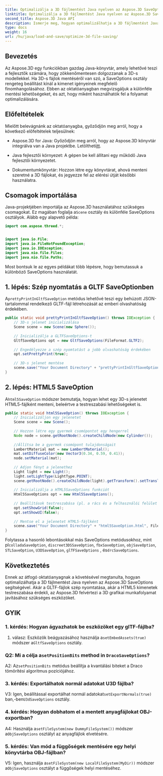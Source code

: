 ```yaml
---
title: Optimalizálja a 3D fájlmentést Java nyelven az Aspose.3D SaveOptions segítségével
linktitle: Optimalizálja a 3D fájlmentést Java nyelven az Aspose.3D SaveOptions segítségével
second_title: Aspose.3D Java API
description: Ismerje meg, hogyan optimalizálhatja a 3D fájlmentést Java nyelven az Aspose.3D SaveOptions segítségével. Növelje a teljesítményt és szabja testre a kimeneteket könnyedén.
type: docs
weight: 16
url: /hu/java/load-and-save/optimize-3d-file-saving/
---
```

## Bevezetés

Az Aspose.3D egy funkciókban gazdag Java-könyvtár, amely lehetővé teszi a fejlesztők számára, hogy zökkenőmentesen dolgozzanak a 3D-s modellekkel. Ha 3D-s fájlok mentéséről van szó, a SaveOptions osztály rengeteg beállítást kínál a kimenet igényeinek megfelelő finomhangolásához. Ebben az oktatóanyagban megvizsgáljuk a különféle mentési lehetőségeket, és azt, hogy miként használhatók fel a folyamat optimalizálására.

## Előfeltételek

Mielőtt belevágnánk az oktatóanyagba, győződjön meg arról, hogy a következő előfeltételek teljesülnek:

-  Aspose.3D for Java: Győződjön meg arról, hogy az Aspose.3D könyvtár integrálva van a Java projektbe. Letöltheti[itt](https://releases.aspose.com/3d/java/).

- Java fejlesztői környezet: A gépen be kell állítani egy működő Java fejlesztői környezetet.

- Dokumentumkönyvtár: Hozzon létre egy könyvtárat, ahová menteni szeretné a 3D fájlokat, és jegyezze fel az elérési útját későbbi használatra.

## Csomagok importálása

 Java-projektjében importálja az Aspose.3D használatához szükséges csomagokat. Ez magában foglalja a`Scene` osztály és különféle SaveOptions osztályok. Alább egy alapvető példa:

```java
import com.aspose.threed.*;


import java.io.File;
import java.io.FileNotFoundException;
import java.io.IOException;
import java.nio.file.Files;
import java.nio.file.Paths;
```

Most bontsuk le az egyes példákat több lépésre, hogy bemutassuk a különböző SaveOptions használatát.

## 1. lépés: Szép nyomtatás a GLTF SaveOptionben

 A`prettyPrintInGltfSaveOption` metódus lehetővé teszi egy behúzott JSON-tartalommal rendelkező GLTF-fájl létrehozását az emberi olvashatóság érdekében.

```java
public static void prettyPrintInGltfSaveOption() throws IOException {
    // 3D-s jelenet inicializálása
    Scene scene = new Scene(new Sphere());
    
    // Inicializálja a GLTFSaveOptions-t
    GltfSaveOptions opt = new GltfSaveOptions(FileFormat.GLTF2);
    
    // Engedélyezze a szép nyomtatást a jobb olvashatóság érdekében
    opt.setPrettyPrint(true);
    
    // 3D-s jelenet mentése
    scene.save("Your Document Directory" + "prettyPrintInGltfSaveOption.gltf", opt);
}
```

## 2. lépés: HTML5 SaveOption

 A`html5SaveOption` módszer bemutatja, hogyan lehet egy 3D-s jelenetet HTML5-fájlként menteni, beleértve a testreszabási lehetőségeket is.

```java
public static void html5SaveOption() throws IOException {
    // Inicializáljon egy jelenetet
    Scene scene = new Scene();
    
    // Hozzon létre egy gyermek csomópontot egy hengerrel
    Node node = scene.getRootNode().createChildNode(new Cylinder());
    
    //Állítsa be a gyermek csomópont tulajdonságait
    LambertMaterial mat = new LambertMaterial();
    mat.setDiffuseColor(new Vector3(0.34, 0.59, 0.41));
    node.setMaterial(mat);
    
    // Adjon fényt a jelenethez
    Light light = new Light();
    light.setLightType(LightType.POINT);
    scene.getRootNode().createChildNode(light).getTransform().setTranslation(10, 0, 10);
    
    // Inicializálja a HTML5SaveOptions funkciót
    Html5SaveOptions opt = new Html5SaveOptions();
    
    // Beállítások testreszabása (pl. a rács és a felhasználói felület kikapcsolása)
    opt.setShowGrid(false);
    opt.setShowUI(false);
    
    // Mentse el a jelenetet HTML5-fájlként
    scene.save("Your Document Directory" + "html5SaveOption.html", FileFormat.HTML5);
}
```

 Folytassa a hasonló lebontásokkal más SaveOptions metódusokhoz, mint pl`colladaSaveOption`, `discreet3DSSaveOption`, `fbxSaveOption`, `objSaveOption`, `STLSaveOption`, `U3DSaveOption`, `glTFSaveOptions` , és`drcSaveOptions`.

## Következtetés

Ennek az átfogó oktatóanyagnak a követésével megtanulta, hogyan optimalizálhatja a 3D fájlmentést Java nyelven az Aspose.3D SaveOptions segítségével. Akár a GLTF-fájlok szép nyomtatása, akár a HTML5 kimenetek testreszabása érdekli, az Aspose.3D felvértezi a 3D grafikai munkafolyamat javításához szükséges eszközöket.

## GYIK

### 1. kérdés: Hogyan ágyazhatok be eszközöket egy glTF-fájlba?

 1. válasz: Eszközök beágyazásához használja a`setEmbedAssets(true)` módszer a`GltfSaveOptions` osztály.

###  Q2: Mi a célja a`setPositionBits` method in `DracoSaveOptions`?

 A2: Az`setPositionBits` metódus beállítja a kvantálási biteket a Draco tömörítési algoritmus pozíciójához.

### 3. kérdés: Exportálhatok normál adatokat U3D fájlba?

 V3: Igen, beállítással exportálhat normál adatokat`setExportNormals(true)` ban,-ben`U3dSaveOptions` osztály.

### 4. kérdés: Hogyan dobhatom el a mentett anyagfájlokat OBJ-exportban?

A4: Használja a`setFileSystem(new DummyFileSystem())` módszer a`ObjSaveOptions` osztályt az anyagfájlok elvetésére.

### 5. kérdés: Van mód a függőségek mentésére egy helyi könyvtárba OBJ-fájlban?

 V5: Igen, használja a`setFileSystem(new LocalFileSystem(MyDir))` módszer a`ObjSaveOptions` osztályt a függőségek helyi mentéséhez.